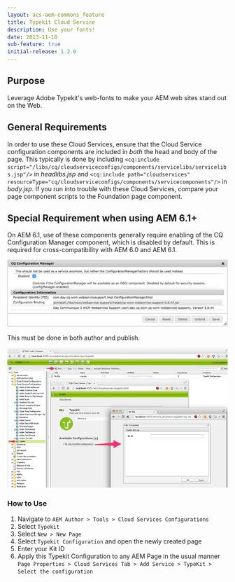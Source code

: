 ```yaml
---
layout: acs-aem-commons_feature
title: Typekit Cloud Service
description: Use your fonts!
date: 2013-11-10
sub-feature: true
initial-release: 1.2.0
---
```

## Purpose

Leverage Adobe Typekit's web-fonts to make your AEM web sites stand out on the Web.

## General Requirements

In order to use these Cloud Services, ensure that the Cloud Service configuration components are included in *both* the head and body of the page. This typically is done by including `<cq:include script="/libs/cq/cloudserviceconfigs/components/servicelibs/servicelibs.jsp"/>` in _headlibs.jsp_ and `<cq:include path="cloudservices" resourceType="cq/cloudserviceconfigs/components/servicecomponents"/>` in _body.jsp_. If you run into trouble with these Cloud Services, compare your page component scripts to the Foundation page component.

## Special Requirement when using AEM 6.1+

On AEM 6.1, use of these components generally require enabling of the CQ Configuration Manager component, which is disabled by default. This is required for cross-compatibility with AEM 6.0 and AEM 6.1.

![image](images/enable-configuration-manager.png)

This must be done in both author and publish.


![image](images/typekit.png)

### How to Use

1. Navigate to `AEM Author > Tools > Cloud Services Configurations`
2. Select `Typekit`
3. Select `New > New Page`
4. Select `Typekit Configuration` and open the newly created page
5. Enter your Kit ID
6. Apply this Typekit Configuration to any AEM Page in the usual manner
	`Page Properties > Cloud Services Tab > Add Service > TypeKit > Select the configuration`

